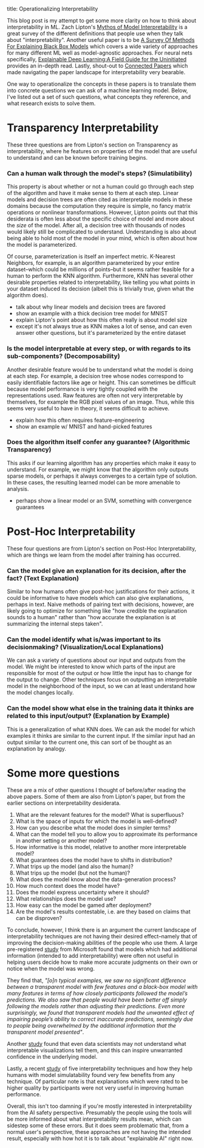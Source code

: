 title: Operationalizing Interpretability

This blog post is my attempt to get some more clarity on how to think about interpretability in ML. Zach Lipton's [Mythos of Model Interpretability](https://arxiv.org/pdf/1606.03490.pdf) is a great survey of the different definitions that people use when they talk about "interpretability". Another useful paper is to be [A Survey Of Methods For Explaining Black Box Models](https://arxiv.org/pdf/1802.01933.pdf) which covers a wide variety of approaches for many different ML well as model-agnostic approaches. For neural nets specifically, [Explainable Deep Learning:A Field Guide for the Uninitiated](https://arxiv.org/pdf/2004.14545.pdf) provides an in-depth read. Lastly, shout-out to [Connected Papers](https://www.connectedpapers.com/main/d516daff247f7157fccde6649ace91d969cd1973/The-Mythos-of-Model-Interpretability/) which made navigating the paper landscape for interpretability very bearable.

One way to operationalize the concepts in these papers is to translate them into concrete questions we can ask of a machine learning model. Below, I've listed out a set of such questions, what concepts they reference, and what research exists to solve them.

# Transparency Interpretability

These three questions are from Lipton's section on Transparency as interpretability, where he features on properties of the model that are useful to understand and can be known before training begins.

### Can a human walk through the model's steps? (Simulatibility)

This property is about whether or not a human could go through each step of the algorithm and have it make sense to them at each step. Linear models and decision trees are often cited as interpretable models in these domains because the computation they require is simple, no fancy matrix operations or nonlinear transformations. However, Lipton points out that this desiderata is often less about the specific choice of model and more about the *size* of the model. After all, a decision tree with thousands of nodes would likely still be complicated to understand. Understanding is also about being able to hold most of the model in your mind, which is often about how the model is parameterized. 

Of course, parameterization is itself an imperfect metric. K-Nearest Neighbors, for example, is an algorithm parameterized by your entire dataset–which could be millions of points–but it seems rather feasible for a human to perform the KNN algorithm. Furthermore, KNN has several other desirable properties related to interpretability, like telling you what points in your dataset induced its decision (albeit this is trivially true, given what the algorithm does).

* talk about why linear models and decision trees are favored
* show an example with a thick decision tree model for MNIST
* explain Lipton's point about how this often really is about model size
* except it's not always true as KNN makes a lot of sense, and can even answer other questions, but it's parameterized by the entire dataset

### Is the model interpretable at every step, or with regards to its sub-components? (Decomposability)

Another desirable feature would be to understand what the model is doing at each step. For example, a decision tree whose nodes correspond to easily identifiable factors like age or height. This can sometimes be difficult because model performance is very tightly coupled with the representations used. Raw features are often not very interpretable by themselves, for example the RGB pixel values of an image. Thus, while this seems very useful to have in theory, it seems difficult to achieve.

* explain how this often requires feature-engineering
* show an example w/ MNIST and hand-picked features

### Does the algorithm itself confer any guarantee? (Algorithmic Transparency)

This asks if our learning algorithm has any properties which make it easy to understand. For example, we might know that the algorithm only outputs sparse models, or perhaps it always converges to a certain type of solution. In these cases, the resulting learned model can be more amenable to analysis.

* perhaps show a linear model or an SVM, something with convergence guarantees

# Post-Hoc Interpretability

These four questions are from Lipton's section on Post-Hoc Interpretability, which are things we learn from the model after training has occurred.

### Can the model give an explanation for its decision, after the fact? (Text Explanation)

Similar to how humans often give post-hoc justifications for their actions, it could be informative to have models which can also give explanations, perhaps in text. Naive methods of pairing text with decisions, however, are likely going to optimize for something like "how credible the explanation sounds to a human" rather than "how accurate the explanation is at summarizing the internal steps taken".

### Can the model identify what is/was important to its decisionmaking? (Visualization/Local Explanations)

We can ask a variety of questions about our input and outputs from the model. We might be interested to know which parts of the input are responsible for most of the output or how little the input has to change for the output to change. Other techniques focus on outputting an interpretable model in the neighborhood of the input, so we can at least understand how the model changes locally.

### Can the model show what else in the training data it thinks are related to this input/output? (Explanation by Example)

This is a generalization of what KNN does. We can ask the model for which examples it thinks are similar to the current input. If the similar input had an output similar to the current one, this can sort of be thought as an explanation by analogy.

# Some more questions

These are a mix of other questions I thought of before/after reading the above papers. Some of them are also from Lipton's paper, but from the earlier sections on interpretability desiderata.

1. What are the relevant features for the model? What is superfluous?
2. What is the space of inputs for which the model is well-defined?
3. How can you describe what the model does in simpler terms?
4. What can the model tell you to allow you to approximate its performance in another setting or another model?
5. How informative is this model, relative to another more interpretable model?
6. What guarantees does the model have to shifts in distribution?
7. What trips up the model (and also the human)?
8. What trips up the model (but not the human)?
9. What does the model know about the data-generation process?
10. How much context does the model have?
11. Does the model express uncertainty where it should?
12. What relationships does the model use?
13. How easy can the model be gamed after deployment?
14. Are the model's results contestable, i.e. are they based on claims that can be disproven?

To conclude, however, I think there is an argument the current landscape of interpretability techniques are not having their desired effect–namely that of improving the decision-making abilities of the people who use them. A large pre-registered [study](https://arxiv.org/pdf/1802.07810.pdf) from Microsoft found that models which had additional information (intended to add interpretability) were often not useful in helping users decide how to make more accurate judgments on their own or notice when the model was wrong.

They find that, *"[o]n typical examples, we saw no significant difference between a transparent model with few features and a black-box model with many features in terms of how closely participants followed the model’s predictions. We also saw that people would have been better off simply following the models rather than adjusting their predictions. Even more surprisingly, we found that transparent models had the unwanted effect of impairing people’s ability to correct inaccurate predictions, seemingly due to people being overwhelmed by the additional information that the transparent model presented"*.

Another [study](http://www.jennwv.com/papers/interp-ds.pdf) found that even data scientists may not understand what interpretable visualizations tell them, and this can inspire unwarranted confidence in the underlying model. 

Lastly, a recent [study](https://arxiv.org/pdf/2005.01831.pdf) of five interpretability techniques and how they help humans with model simulatability found very few benefits from any technique. Of particular note is that explanations which were rated to be higher quality by participants were not very useful in improving human performance.

Overall, this isn't too damning if you're mostly interested in interpretability from the AI safety perspective. Presumably the people using the tools will be more informed about what interpretability results mean, which can sidestep some of these errors. But it does seem problematic that, from a normal user's perspective, these approaches are not having the intended result, especially with how hot it is to talk about "explainable AI" right now.